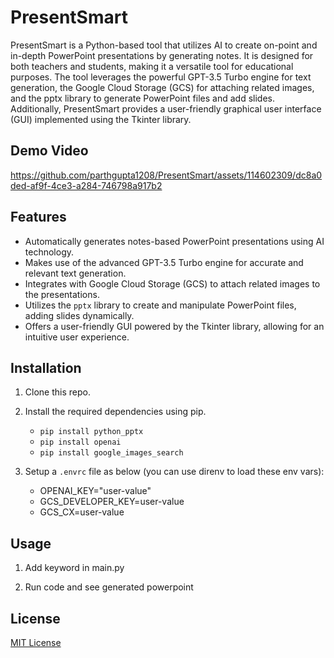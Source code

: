 # PresentSmart

PresentSmart is a Python-based tool that utilizes AI to create on-point and in-depth PowerPoint presentations by generating notes. It is designed for both teachers and students, making it a versatile tool for educational purposes. The tool leverages the powerful GPT-3.5 Turbo engine for text generation, the Google Cloud Storage (GCS) for attaching related images, and the pptx library to generate PowerPoint files and add slides. Additionally, PresentSmart provides a user-friendly graphical user interface (GUI) implemented using the Tkinter library.

## Demo Video



https://github.com/parthgupta1208/PresentSmart/assets/114602309/dc8a0ded-af9f-4ce3-a284-746798a917b2

## Features

- Automatically generates notes-based PowerPoint presentations using AI technology.
- Makes use of the advanced GPT-3.5 Turbo engine for accurate and relevant text generation.
- Integrates with Google Cloud Storage (GCS) to attach related images to the presentations.
- Utilizes the `pptx` library to create and manipulate PowerPoint files, adding slides dynamically.
- Offers a user-friendly GUI powered by the Tkinter library, allowing for an intuitive user experience.

## Installation

1. Clone this repo.

2. Install the required dependencies using pip.
    - ```pip install python_pptx```
    - ```pip install openai```
    - ```pip install google_images_search```

3. Setup a `.envrc` file as below (you can use direnv to load these env vars):
    - OPENAI_KEY="user-value"
    - GCS_DEVELOPER_KEY=user-value
    - GCS_CX=user-value

## Usage

1. Add keyword in main.py

2. Run code and see generated powerpoint


## License

[MIT License](LICENSE)


